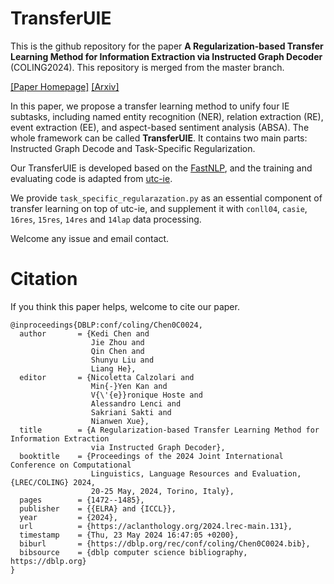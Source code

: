 # TransferUIE
This is the github repository for the paper **A Regularization-based Transfer Learning Method for Information Extraction via Instructed Graph Decoder** (COLING2024).
This repository is merged from the master branch.

[[Paper Homepage]](https://aclanthology.org/2024.lrec-main.131/) [[Arxiv]](https://arxiv.org/pdf/2403.00891) 

In this paper, we propose a transfer learning method to unify four IE subtasks, including named entity recognition (NER), relation extraction (RE), event extraction (EE), and aspect-based sentiment analysis (ABSA). The whole framework can be called **TransferUIE**. It contains two main parts:  Instructed Graph Decode and Task-Specific Regularization.

Our TransferUIE is developed based on the [FastNLP](https://github.com/fastnlp/fastNLP), and the training and evaluating code is adapted from [utc-ie](https://github.com/yhcc/utcie).

We provide `task_specific_regularazation.py` as an essential component of transfer learning on top of utc-ie, and supplement it with `conll04`, `casie`, `16res`, `15res`, `14res` and `14lap` data processing.

Welcome any issue and email contact.


# Citation
If you think this paper helps, welcome to cite our paper.
```
@inproceedings{DBLP:conf/coling/Chen0C0024,
  author       = {Kedi Chen and
                  Jie Zhou and
                  Qin Chen and
                  Shunyu Liu and
                  Liang He},
  editor       = {Nicoletta Calzolari and
                  Min{-}Yen Kan and
                  V{\'{e}}ronique Hoste and
                  Alessandro Lenci and
                  Sakriani Sakti and
                  Nianwen Xue},
  title        = {A Regularization-based Transfer Learning Method for Information Extraction
                  via Instructed Graph Decoder},
  booktitle    = {Proceedings of the 2024 Joint International Conference on Computational
                  Linguistics, Language Resources and Evaluation, {LREC/COLING} 2024,
                  20-25 May, 2024, Torino, Italy},
  pages        = {1472--1485},
  publisher    = {{ELRA} and {ICCL}},
  year         = {2024},
  url          = {https://aclanthology.org/2024.lrec-main.131},
  timestamp    = {Thu, 23 May 2024 16:47:05 +0200},
  biburl       = {https://dblp.org/rec/conf/coling/Chen0C0024.bib},
  bibsource    = {dblp computer science bibliography, https://dblp.org}
}
```
